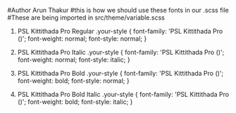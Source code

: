 #Author Arun Thakur
#this is how we should use these fonts in our .scss file
#These are being imported in src/theme/variable.scss

1. PSL Kittithada Pro Regular
.your-style {
    font-family: 'PSL Kittithada Pro ()';
    font-weight: normal;
    font-style: normal;
}

2. PSL Kittithada Pro Italic
.your-style {
    font-family: 'PSL Kittithada Pro ()';
    font-weight: normal;
    font-style: italic;
}

3. PSL Kittithada Pro Bold
.your-style {
    font-family: 'PSL Kittithada Pro ()';
    font-weight: bold;
    font-style: normal;
}

4. PSL Kittithada Pro Bold Italic
.your-style {
    font-family: 'PSL Kittithada Pro ()';
    font-weight: bold;
    font-style: italic;
}